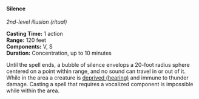#### Silence
<!-- markdownlint-disable link-image-reference-definitions -->
[_metadata_:spell_name]:- "Silence"
[_metadata_:spell_level]:- "2"
[_metadata_:spell_school]:- "illusion"
[_metadata_:ritual]:- "true"
[_metadata_:casting_time_amount]:- "1"
[_metadata_:casting_time_unit]:- "action"
[_metadata_:range]:- "120 feet"
[_metadata_:target]:- "a 20-foot radius sphere centered on a point within range"
[_metadata_:components_verbal]:- "true"
[_metadata_:components_somatic]:- "true"
[_metadata_:components_material]:- "false"
[_metadata_:duration]:- "10 minutes"
[_metadata_:concentration]:- "true"
[_metadata_:compared_to_wotc_srd_5.1]:- "mechanics_same_wording_different"
[_metadata_:compared_to_a5e_srd]:- "mechanics_same_wording_different"
<!-- markdownlint-disable-next-line no-emphasis-as-heading -->
_2nd-level illusion (ritual)_

**Casting Time:** 1 action \
**Range:** 120 feet \
**Components:** V, S \
**Duration:** Concentration, up to 10 minutes

Until the spell ends, a bubble of silence envelops a 20-foot radius sphere centered on a point within range, and no sound can travel in or out of it.
While in the area a creature is [deprived (hearing)](#Conditions_deprived) and immune to thunder damage.
Casting a spell that requires a vocalized component is impossible while within the area.
